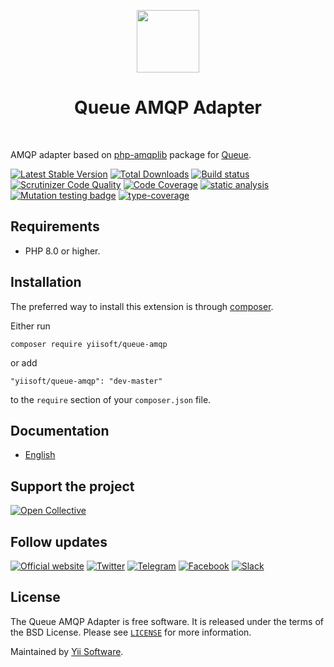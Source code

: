 <p align="center">
    <a href="https://github.com/yiisoft" target="_blank">
        <img src="https://github.com/yiisoft.png" height="100px">
    </a>
    <h1 align="center">Queue AMQP Adapter</h1>
    <br>
</p>

AMQP adapter based on [php-amqplib](https://github.com/php-amqplib/php-amqplib) package for [Queue](https://github.com/yiisoft/queue).

[![Latest Stable Version](https://poser.pugx.org/yiisoft/queue-amqp/v/stable.png)](https://packagist.org/packages/yiisoft/queue-amqp)
[![Total Downloads](https://poser.pugx.org/yiisoft/queue-amqp/downloads.png)](https://packagist.org/packages/yiisoft/queue-amqp)
[![Build status](https://github.com/yiisoft/queue-amqp/workflows/build/badge.svg)](https://github.com/yiisoft/queue-amqp/actions?query=workflow%3Abuild)
[![Scrutinizer Code Quality](https://scrutinizer-ci.com/g/yiisoft/queue-amqp/badges/quality-score.png?b=master)](https://scrutinizer-ci.com/g/yiisoft/queue-amqp/?branch=master)
[![Code Coverage](https://scrutinizer-ci.com/g/yiisoft/queue-amqp/badges/coverage.png?b=master)](https://scrutinizer-ci.com/g/yiisoft/queue-amqp/?branch=master)
[![static analysis](https://github.com/yiisoft/queue-amqp/workflows/static%20analysis/badge.svg)](https://github.com/yiisoft/queue-amqp/actions?query=workflow%3A%22static+analysis%22)
[![Mutation testing badge](https://img.shields.io/endpoint?style=flat&url=https%3A%2F%2Fbadge-api.stryker-mutator.io%2Fgithub.com%2Fyiisoft%2Fqueue-amqp%2Fmaster)](https://dashboard.stryker-mutator.io/reports/github.com/yiisoft/queue-amqp/master)
[![type-coverage](https://shepherd.dev/github/yiisoft/queue-amqp/coverage.svg)](https://shepherd.dev/github/yiisoft/queue-amqp)

## Requirements

- PHP 8.0 or higher.

## Installation

The preferred way to install this extension is through [composer](http://getcomposer.org/download/).

Either run

```shell
composer require yiisoft/queue-amqp
```

or add

```
"yiisoft/queue-amqp": "dev-master"
```

to the `require` section of your `composer.json` file.

## Documentation

- [English](docs/en/README.md)

## Support the project

[![Open Collective](https://img.shields.io/badge/Open%20Collective-sponsor-7eadf1?logo=open%20collective&logoColor=7eadf1&labelColor=555555)](https://opencollective.com/yiisoft)

## Follow updates

[![Official website](https://img.shields.io/badge/Powered_by-Yii_Framework-green.svg?style=flat)](https://www.yiiframework.com/)
[![Twitter](https://img.shields.io/badge/twitter-follow-1DA1F2?logo=twitter&logoColor=1DA1F2&labelColor=555555?style=flat)](https://twitter.com/yiiframework)
[![Telegram](https://img.shields.io/badge/telegram-join-1DA1F2?style=flat&logo=telegram)](https://t.me/yii3en)
[![Facebook](https://img.shields.io/badge/facebook-join-1DA1F2?style=flat&logo=facebook&logoColor=ffffff)](https://www.facebook.com/groups/yiitalk)
[![Slack](https://img.shields.io/badge/slack-join-1DA1F2?style=flat&logo=slack)](https://yiiframework.com/go/slack)

## License

The Queue AMQP Adapter is free software. It is released under the terms of the BSD License.
Please see [`LICENSE`](./LICENSE.md) for more information.

Maintained by [Yii Software](https://www.yiiframework.com/).
